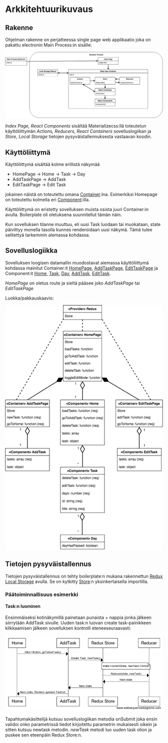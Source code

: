 # Arkkitehtuurikuvaus

## Rakenne

Ohjelman rakenne on perjatteessa single page web applikaatio joka on pakattu electronin Main Process:in sisälle:

![Rakennekuva](https://github.com/rescawen/otm-harjoitustyo/blob/master/dokumentointi/kuvat/Kotitaloushallinta_arkkitehtuuri_rakenne_kuva.png)

_Index Page, React Components_ sisältää Materializecss:llä toteutetun käyttöliittymän _Actions, Reducers, React Containers_ sovelluslogiikan ja _Store, Local Storage_ tietojen pysyväistallennuksesta vastaavan koodin.

## Käyttöliittymä

Käyttöliittymä sisältää kolme erillistä näkymää
- HomePage
  -> Home
    -> Task
      -> Day
- AddTaskPage
  -> AddTask
- EditTaskPage
  -> Edit Task
  
jokainen näistä on toteutettu omana [Container](https://redux.js.org/basics/usagewithreact):ina. Esimerkiksi Homepage 
on toteutettu kolmella eri [Component](https://reactjs.org/docs/react-component.html):illa.

Käyttöliittymä on eristetty sovelluksen muista osista juuri Container:in avulla. Boilerplate oli oletuksena suunnitellut
tämän näin. 

Kun sovelluksen tilanne muuttuu, eli uusi Task luodaan tai muokataan, state päivittyy monella tasolla kunnes
renderoidaan uusi näkymä. Tämä tulee selitettyä tarkemmin alemassa kohdassa.

## Sovelluslogiikka

Sovelluksen loogisen datamallin muodostavat aiemassa käyttöliittymä kohdassa mainitut Container:it [HomePage](https://github.com/rescawen/otm-harjoitustyo/blob/master/Kotitaloushallinta/app/containers/HomePage.js), [AddTaskPage](https://github.com/rescawen/otm-harjoitustyo/blob/master/Kotitaloushallinta/app/containers/AddTaskPage.js), [EditTaskPage](https://github.com/rescawen/otm-harjoitustyo/blob/master/Kotitaloushallinta/app/containers/EditTaskPage.js) ja Component:it [Home](https://github.com/rescawen/otm-harjoitustyo/blob/master/Kotitaloushallinta/app/components/Home.js), [Task](https://github.com/rescawen/otm-harjoitustyo/blob/master/Kotitaloushallinta/app/components/Task.js), [Day](https://github.com/rescawen/otm-harjoitustyo/blob/master/Kotitaloushallinta/app/components/Day.js), [AddTask](https://github.com/rescawen/otm-harjoitustyo/blob/master/Kotitaloushallinta/app/components/AddTask.js), [EditTask](https://github.com/rescawen/otm-harjoitustyo/blob/master/Kotitaloushallinta/app/components/EditTask.js).

_HomePage_ on oletus route ja sieltä pääsee joko _AddTaskPage_ tai _EditTaskPage_

Luokka/pakkauskaavio: 

![Sovelluslogiikkakuva](https://github.com/rescawen/otm-harjoitustyo/blob/master/dokumentointi/kuvat/Kotitaloushallinta_arkkitehtuuri_sovellus_logiikka_kuva.png)

## Tietojen pysyväistallennus

Tietojen pysyväistallennus on tehty boilerplate:n mukana rakennettun [Redux Local Storage](https://github.com/elgerlambert/redux-localstorage/) avulla. Se on kytkitty [Store](https://github.com/rescawen/otm-harjoitustyo/blob/master/Kotitaloushallinta/app/store.js):n yksinkertaisella importilla.

### Päätoiminnallisuus esimerkki

#### Task:n luominen

Ensimmäiseksi kotinäkymillä painetaan punaista + nappia jonka jälkeen siirrytään AddTask sivulle.
Uuden task:n luovan create task-painikkeen klikkaamisen jälkeen sovelluksen kontrolli eteneeseuraavasti:

![Sekvenssikaaviokuva](https://github.com/rescawen/otm-harjoitustyo/blob/master/dokumentointi/kuvat/kotitaloushallintaSQDIA.png)

Tapahtumakäsittelijä kutsuu sovelluslogiikan metodia onSubmit joka ensin validoi onko parametrissä tiedot kirjoitettu parametrin mukaisesti oikein ja sitten kutsuu newtask metodin. _newTask_ metodi luo uuden task olion ja puskee sen eteenpäin Redux Store:n. 



